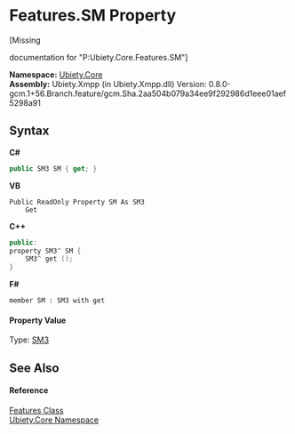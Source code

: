 # Features.SM Property 
 

\[Missing <summary> documentation for "P:Ubiety.Core.Features.SM"\]

**Namespace:**&nbsp;<a href="aced5668-5a9c-1ea2-e16e-3faf214f48b3">Ubiety.Core</a><br />**Assembly:**&nbsp;Ubiety.Xmpp (in Ubiety.Xmpp.dll) Version: 0.8.0-gcm.1+56.Branch.feature/gcm.Sha.2aa504b079a34ee9f292986d1eee01aef5298a91

## Syntax

**C#**<br />
``` C#
public SM3 SM { get; }
```

**VB**<br />
``` VB
Public ReadOnly Property SM As SM3
	Get
```

**C++**<br />
``` C++
public:
property SM3^ SM {
	SM3^ get ();
}
```

**F#**<br />
``` F#
member SM : SM3 with get

```


#### Property Value
Type: <a href="1ad4f33b-a991-32fb-97ff-c05b1335beaa">SM3</a>

## See Also


#### Reference
<a href="0278e58f-aac4-e39e-718b-60d613eef553">Features Class</a><br /><a href="aced5668-5a9c-1ea2-e16e-3faf214f48b3">Ubiety.Core Namespace</a><br />
